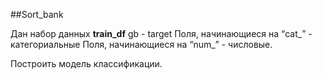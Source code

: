 ##Sort_bank


Дан набор данных **train_df**
gb - target Поля, начинающиеся на “cat_” - категориальные Поля, начинающиеся на “num_” - числовые.

Построить модель классификации.

